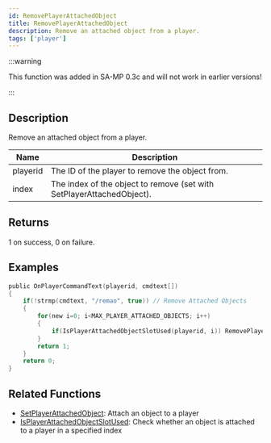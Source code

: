 ```yaml
---
id: RemovePlayerAttachedObject
title: RemovePlayerAttachedObject
description: Remove an attached object from a player.
tags: ['player']
---
```


:::warning

This function was added in SA-MP 0.3c  and will not work in earlier versions!

:::

## Description

Remove an attached object from a player.


| Name | Description |
|------|-------------|
|playerid | The ID of the player to remove the object from.|
|index | The index of the object to remove (set with SetPlayerAttachedObject).|


## Returns

1 on success, 0 on failure.


## Examples


```c
public OnPlayerCommandText(playerid, cmdtext[])
{
    if(!strmp(cmdtext, "/remao", true)) // Remove Attached Objects
    {
        for(new i=0; i<MAX_PLAYER_ATTACHED_OBJECTS; i++)
        {
            if(IsPlayerAttachedObjectSlotUsed(playerid, i)) RemovePlayerAttachedObject(playerid, i);
        }
        return 1;
    }
    return 0;
}
```


## Related Functions


-  [SetPlayerAttachedObject](../functions/SetPlayerAttachedObject.md): Attach an object to a player
-  [IsPlayerAttachedObjectSlotUsed](../functions/IsPlayerAttachedObjectSlotUsed.md): Check whether an object is attached to a player in a specified index